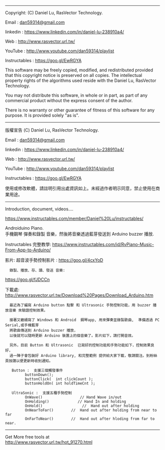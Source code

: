 ---------------------------------------------------------------------------------

  Copyright: (C) Daniel Lu, RasVector Technology.

  Email : dan59314@gmail.com
  
  linkedin : https://www.linkedin.com/in/daniel-lu-238910a4/
  
  Web :     http://www.rasvector.url.tw/
  
  YouTube : http://www.youtube.com/dan59314/playlist
  
  Instructables : https://goo.gl/EwRGYA
  
  

  This software may be freely copied, modified, and redistributed
  provided that this copyright notice is preserved on all copies.
  The intellectual property rights of the algorithms used reside
  with the Daniel Lu, RasVector Technology.

  You may not distribute this software, in whole or in part, as
  part of any commercial product without the express consent of
  the author.

  There is no warranty or other guarantee of fitness of this
  software for any purpose. It is provided solely "as is".

  ---------------------------------------------------------------------------------
  版權宣告  (C) Daniel Lu, RasVector Technology.

  Email : dan59314@gmail.com
  
  linkedin : https://www.linkedin.com/in/daniel-lu-238910a4/
  
  Web :     http://www.rasvector.url.tw/
  
  YouTube : http://www.youtube.com/dan59314/playlist
  
  Instructables : https://goo.gl/EwRGYA
  
  

  使用或修改軟體，請註明引用出處資訊如上。未經過作者明示同意，禁止使用在商業用途。
  
  
  ---------------------------------------------------------------------------------
  
  
Introduction, document, videos....

https://www.instructables.com/member/Daniel%20Lu/instructables/



Androiduino Piano.  
      手機鋼琴 彈奏和錄製 音樂，然後將音樂透過藍芽發送到 Arduino buzzer 播放.

Instructables 完整教學:  https://www.instructables.com/id/RvPiano-Music-From-App-to-Arduino/

影片:
      超音波手勢控制影片 : https://goo.gl/4cxYoD

      錄製、播放、存、讀、發送 音樂: 
   https://goo.gl/fJDCCn
      

下載處:
      http://www.rasvector.url.tw/Download%20Pages/Download_Arduino.htm

      最近為了編寫 Arduino button 點擊 和 Ultrasonic 手勢控制功能，用 buzzer 播放音樂 來驗證控制效果。

      接著又繼續寫了 Windows 和 Android  鋼琴app, 用來彈奏並錄製歌曲,  準備透過 PC Serial,或手機藍芽 
      將歌曲傳送到 Arduino buzzer 播放，
      以後就可以隨時更新 Arduino 裝置上的個音樂了。影片如下，請打開音效。

      另外，目前 Button 和 Ultrasonic  已寫好的控制功能和手勢功能如下，控制效果良好，
      過一陣子會包裝好 Arduino library, 和完整範例 提供給大家下載，敬請關注。到粉絲頁按讚以便更新時收到通知。

       Button :  支援三個觸發事件
             buttonDown();  
             buttonClick(  int clickCount );
             buttonHoldOn( int holdTimeCnt );

       UltraSonic :  支援五種手勢控制
             OnWave()                 // Hand Wave in/out
             OnHolding()             // Hand In and holding
             OnHold()                  //  Hand out after holding
             OnNearToFar()        //  Hand out after holding from near to far
             OnFarToNear()        //  Hand out after hloding from far to near.

------------------------------------------------------------------------------------------------


Get More free tools at    
http://www.rasvector.url.tw/hot_91270.html
